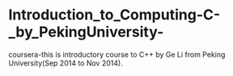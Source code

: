 Introduction_to_Computing-C-_by_PekingUniversity-
=================================================

coursera-this is introductory course to C++ by Ge Li from Peking University(Sep 2014 to Nov 2014).
